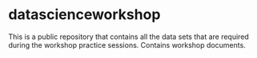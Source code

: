 # datascienceworkshop
This is a public repository that contains all the data sets that are required during the workshop practice sessions. 
Contains workshop documents.
